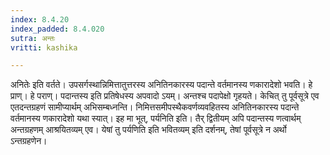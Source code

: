 ```yaml
---
index: 8.4.20
index_padded: 8.4.020
sutra: अन्तः
vritti: kashika

---
```

अनितेः इति वर्तते। उपसर्गस्थान्निमित्तातुत्तरस्य अनितिनकारस्य पदान्ते वर्तमानस्य णकारादेशो भवति। हे प्राण्। हे पराण्। पदान्तस्य इति प्रतिषेधस्य अपवादो ऽयम्। अन्तश्च पदापेक्षो गृहयते। केचित् तु पूर्वसूत्रे एव एतदन्तग्रहणं सामीप्यार्थम् अभिसम्बध्नन्ति। निमित्तसमीपस्थैकवर्णव्यवहितस्य अनितिनकारस्य पदान्ते वर्तमानस्य णकारादेशो यथा स्यात्। इह मा भूत्, पर्यनिति इति। तैर् द्वितीयम् अपि पदान्तस्य णत्वार्थम् अन्तग्रहणम् आश्रयितव्यम् एव। येषां तु पर्यणिति इति भवितव्यम् इति दर्शनम्, तेषां पूर्वसूत्रे न अर्थो ऽन्तग्रहणेन।